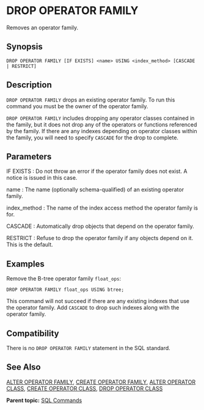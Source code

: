 # DROP OPERATOR FAMILY 

Removes an operator family.

## <a id="section2"></a>Synopsis 

``` {#sql_command_synopsis}
DROP OPERATOR FAMILY [IF EXISTS] <name> USING <index_method> [CASCADE | RESTRICT]
```

## <a id="section3"></a>Description 

`DROP OPERATOR FAMILY` drops an existing operator family. To run this command you must be the owner of the operator family.

`DROP OPERATOR FAMILY` includes dropping any operator classes contained in the family, but it does not drop any of the operators or functions referenced by the family. If there are any indexes depending on operator classes within the family, you will need to specify `CASCADE` for the drop to complete.

## <a id="section4"></a>Parameters 

IF EXISTS
:   Do not throw an error if the operator family does not exist. A notice is issued in this case.

name
:   The name \(optionally schema-qualified\) of an existing operator family.

index\_method
:   The name of the index access method the operator family is for.

CASCADE
:   Automatically drop objects that depend on the operator family.

RESTRICT
:   Refuse to drop the operator family if any objects depend on it. This is the default.

## <a id="section5"></a>Examples 

Remove the B-tree operator family `float_ops`:

```
DROP OPERATOR FAMILY float_ops USING btree;
```

This command will not succeed if there are any existing indexes that use the operator family. Add `CASCADE` to drop such indexes along with the operator family.

## <a id="section6"></a>Compatibility 

There is no `DROP OPERATOR FAMILY` statement in the SQL standard.

## <a id="section7"></a>See Also 

[ALTER OPERATOR FAMILY](ALTER_OPERATOR_FAMILY.html), [CREATE OPERATOR FAMILY](CREATE_OPERATOR_FAMILY.html), [ALTER OPERATOR CLASS](ALTER_OPERATOR_CLASS.html), [CREATE OPERATOR CLASS](CREATE_OPERATOR_CLASS.html#bx20941), [DROP OPERATOR CLASS](DROP_OPERATOR_CLASS.html)

**Parent topic:** [SQL Commands](../sql_commands/sql_ref.html)

